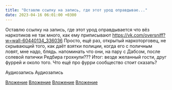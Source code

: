 ```yaml
---
title: "Оставлю ссылку на запись, где этот урод оправдывае..."
date: 2023-04-16 06:01:00 +0300
---
```


Оставлю ссылку на запись, где этот урод оправдывается что вёз наркотиков не так много, как ему приписывают https://vk.com/oversniff?w=wall-60440134_336036
Просто, ещё раз, открытый наркоторговец, не скрывающий того, как даёт взятки полиции, когда его с поличным ловят, мне надо, блядь. напоминать что они, на пару с Дабсом, после солевой патички Редбира грохнули???
Итог: везде желанный гости, друг фуррей и около того.
Что ещё про фурри сообщество стоит сказать?


Аудиозапись
Аудиозапись

[Вложение](/assets/vk_photos/3/_fx8EiGT2O4.jpg)
[Вложение](/assets/vk_photos/3/cVinPIvTGM0.jpg)
[Вложение](/assets/vk_photos/3/8tCqaME_K2A.jpg)
[Вложение](/assets/vk_photos/2/Pk7JIt5vFAE.jpg)
